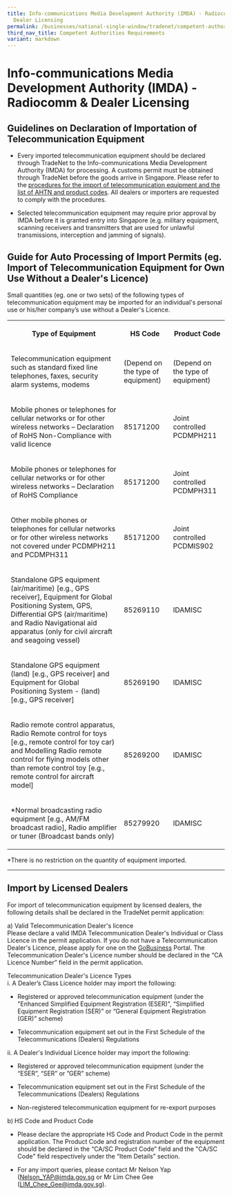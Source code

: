 ```yaml
---
title: Info-communications Media Development Authority (IMDA) - Radiocomm &
  Dealer Licensing
permalink: /businesses/national-single-window/tradenet/competent-authorities-requirements/imda-radiocomm-and-dealer-licensing/
third_nav_title: Competent Authorities Requirements
variant: markdown
---
```

<h1>Info-communications Media Development Authority (IMDA) - Radiocomm &amp; Dealer Licensing</h1>
<h2>Guidelines on Declaration of Importation of Telecommunication Equipment</h2>
<ul>
<li>
<p>Every imported telecommunication equipment should be declared through
TradeNet to the Info-communications Media Development Authority (IMDA)
for processing. A customs permit must be obtained through TradeNet before
the goods arrive in Singapore. Please refer to the <a href="https://www.imda.gov.sg/regulations-and-licensing-listing/dealer-and-equipment-registration-framework/tradenet---list-of--ahtn-codes" rel="noopener noreferrer nofollow" target="_blank">procedures for the import of telecommunication equipment and the list of AHTN and product codes</a>.
All dealers or importers are requested to comply with the procedures.</p>
</li>
<li>
<p>Selected telecommunication equipment may require prior approval by IMDA
before it is granted entry into Singapore (e.g. military equipment, scanning
receivers and transmitters that are used for unlawful transmissions, interception
and jamming of signals).</p>
</li>
</ul>
<h2>Guide for Auto Processing of Import Permits (eg. Import of Telecommunication Equipment for Own Use Without a Dealer's Licence)</h2>
<p>Small quantities (eg. one or two sets) of the following types of telecommunication
equipment may be imported for an individual's personal use or his/her company’s
use without a Dealer's Licence.</p>
<table style="minWidth: 75px">
<colgroup>
<col>
<col>
<col>
</colgroup>
<tbody>
<tr>
<th rowspan="1" colspan="1">
<p>Type of Equipment</p>
</th>
<th rowspan="1" colspan="1">
<p>HS Code</p>
</th>
<th rowspan="1" colspan="1">
<p>Product Code</p>
</th>
</tr>
<tr>
<td rowspan="1" colspan="1">
<p>Telecommunication equipment such as standard fixed line telephones, faxes,
security alarm systems, modems</p>
</td>
<td rowspan="1" colspan="1">
<p>(Depend on the type of equipment)</p>
</td>
<td rowspan="1" colspan="1">
<p>(Depend on the type of equipment)</p>
</td>
</tr>
<tr>
<td rowspan="1" colspan="1">
<p>Mobile phones or telephones for cellular networks or for other wireless
networks – Declaration of RoHS Non-Compliance with valid licence</p>
</td>
<td rowspan="1" colspan="1">
<p>85171200</p>
</td>
<td rowspan="1" colspan="1">
<p>Joint controlled
<br>PCDMPH211</p>
</td>
</tr>
<tr>
<td rowspan="1" colspan="1">
<p>Mobile phones or telephones for cellular networks or for other wireless
networks – Declaration of RoHS Compliance</p>
</td>
<td rowspan="1" colspan="1">
<p>85171200</p>
</td>
<td rowspan="1" colspan="1">
<p>Joint controlled
<br>PCDMPH311</p>
</td>
</tr>
<tr>
<td rowspan="1" colspan="1">
<p>Other mobile phones or telephones for cellular networks or for other wireless
networks not covered under PCDMPH211 and PCDMPH311</p>
</td>
<td rowspan="1" colspan="1">
<p>85171200</p>
</td>
<td rowspan="1" colspan="1">
<p>Joint controlled
<br>PCDMIS902</p>
</td>
</tr>
<tr>
<td rowspan="1" colspan="1">
<p>Standalone GPS equipment (air/maritime) [e.g., GPS receiver], Equipment
for Global Positioning System, GPS, Differential GPS (air/maritime) and
Radio Navigational aid apparatus (only for civil aircraft and seagoing
vessel)</p>
</td>
<td rowspan="1" colspan="1">
<p>85269110</p>
</td>
<td rowspan="1" colspan="1">
<p>IDAMISC</p>
</td>
</tr>
<tr>
<td rowspan="1" colspan="1">
<p>Standalone GPS equipment (land) [e.g., GPS receiver] and Equipment for
Global Positioning System - (land) [e.g., GPS receiver]</p>
</td>
<td rowspan="1" colspan="1">
<p>85269190</p>
</td>
<td rowspan="1" colspan="1">
<p>IDAMISC</p>
</td>
</tr>
<tr>
<td rowspan="1" colspan="1">
<p>Radio remote control apparatus, Radio Remote control for toys [e.g., remote
control for toy car) and Modelling Radio remote control for flying models
other than remote control toy [e.g., remote control for aircraft model]</p>
</td>
<td rowspan="1" colspan="1">
<p>85269200</p>
</td>
<td rowspan="1" colspan="1">
<p>IDAMISC</p>
</td>
</tr>
<tr>
<td rowspan="1" colspan="1">
<p>*Normal broadcasting radio equipment [e.g., AM/FM broadcast radio], Radio
amplifier or tuner (Broadcast bands only)</p>
</td>
<td rowspan="1" colspan="1">
<p>85279920</p>
</td>
<td rowspan="1" colspan="1">
<p>IDAMISC</p>
</td>
</tr>
</tbody>
</table>
<p>*There is no restriction on the quantity of equipment imported.</p>
<hr>
<h2>Import by Licensed Dealers</h2>
<p>For import of telecommunication equipment by licensed dealers, the following
details shall be declared in the TradeNet permit application:</p>
<p>a) Valid Telecommunication Dealer's licence
<br>Please declare a valid IMDA Telecommunication Dealer's Individual or Class
Licence in the permit application. If you do not have a Telecommunication
Dealer's Licence, please apply for one on the <a href="https://www.gobusiness.gov.sg/licences/" rel="noopener noreferrer nofollow" target="_blank">GoBusiness</a> Portal. The
Telecommunication Dealer's Licence number should be declared in the “CA
Licence Number” field in the permit application.</p>
<p></p>
<p>Telecommunication Dealer's Licence Types
<br>i. A Dealer’s Class Licence holder may import the following:</p>
<ul data-tight="true" class="tight">
<li>
<p>Registered or approved telecommunication equipment (under the "Enhanced
Simplified Equipment Registration (ESER)", “Simplified Equipment Registration
(SER)” or “General Equipment Registration (GER)” scheme)</p>
</li>
<li>
<p>Telecommunication equipment set out in the First Schedule of the Telecommunications
(Dealers) Regulations</p>
</li>
</ul>
<p>ii. A Dealer's Individual Licence holder may import the following:</p>
<ul>
<li>
<p>Registered or approved telecommunication equipment (under the “ESER”,
“SER” or ”GER” scheme)</p>
</li>
<li>
<p>Telecommunication equipment set out in the First Schedule of the Telecommunications
(Dealers) Regulations</p>
</li>
<li>
<p>Non-registered telecommunication equipment for re-export purposes</p>
</li>
</ul>
<p></p>
<p>b)<strong> </strong>HS Code and Product Code</p>
<ul>
<li>
<p>Please declare the appropriate HS Code and Product Code in the permit
application. The Product Code and registration number of the equipment
should be declared in the “CA/SC Product Code” field and the "CA/SC Code"
field respectively under the “Item Details” section.</p>
</li>
<li>
<p>For any import queries, please contact Mr Nelson Yap (<a href="mailto:Nelson_YAP@imda.gov.sg" rel="noopener noreferrer nofollow" target="_blank">Nelson_YAP@imda.gov.sg</a> or
Mr Lim Chee Gee (<a href="mailto:LIM_Chee_Gee@imda.gov.sg" rel="noopener noreferrer nofollow" target="_blank">LIM_Chee_Gee@imda.gov.sg</a>).</p>
</li>
</ul>
<p></p>
